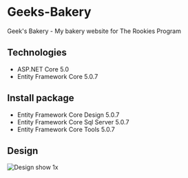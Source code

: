 # Geeks-Bakery
 Geek's Bakery - My bakery website for The Rookies Program

 ## Technologies
 - ASP.NET Core 5.0
 - Entity Framework Core 5.0.7

 ## Install package
 - Entity Framework Core Design 5.0.7
 - Entity Framework Core Sql Server 5.0.7
 - Entity Framework Core Tools 5.0.7

 ## Design
 ![Design show 1x](https://user-images.githubusercontent.com/44517184/124891444-309c3780-e003-11eb-8f1c-7d2ed6a06122.png)
